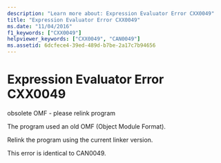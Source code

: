 ```yaml
---
description: "Learn more about: Expression Evaluator Error CXX0049"
title: "Expression Evaluator Error CXX0049"
ms.date: "11/04/2016"
f1_keywords: ["CXX0049"]
helpviewer_keywords: ["CXX0049", "CAN0049"]
ms.assetid: 6dcfece4-39ed-489d-b7be-2a17c7b94656
---
```

# Expression Evaluator Error CXX0049

obsolete OMF - please relink program

The program used an old OMF (Object Module Format).

Relink the program using the current linker version.

This error is identical to CAN0049.
